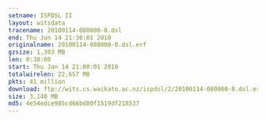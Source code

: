 ```yaml
---
setname: ISPDSL II
layout: witsdata
tracename: 20100114-080000-0.dsl
end: Thu Jan 14 21:30:01 2010
originalname: 20100114-080000-0.dsl.erf
gzsize: 1,303 MB
len: 0:30:00
start: Thu Jan 14 21:00:01 2010
totalwirelen: 22,657 MB
pkts: 41 million
download: ftp://wits.cs.waikato.ac.nz/ispdsl/2/20100114-080000-0.dsl.erf.gz
size: 3,140 MB
md5: 4e54edce985cd66bd80f1519df218537
---
```

